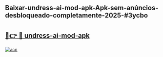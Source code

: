 ## Baixar-undress-ai-mod-apk-Apk-sem-anúncios-desbloqueado-completamente-2025-#3ycbo

# <h2><a href="https://ainizakaria.my?title=undress-ai-mod-apk&ref=20M">🔗👉 🔴 undress-ai-mod-apk</a></h2>

[![acn](https://github.com/user-attachments/assets/0f9c940e-d8b0-45ae-aac7-cd30a18b3e1c)](https://ainizakaria.my?title=undress-ai-mod-apk&ref=20M)

